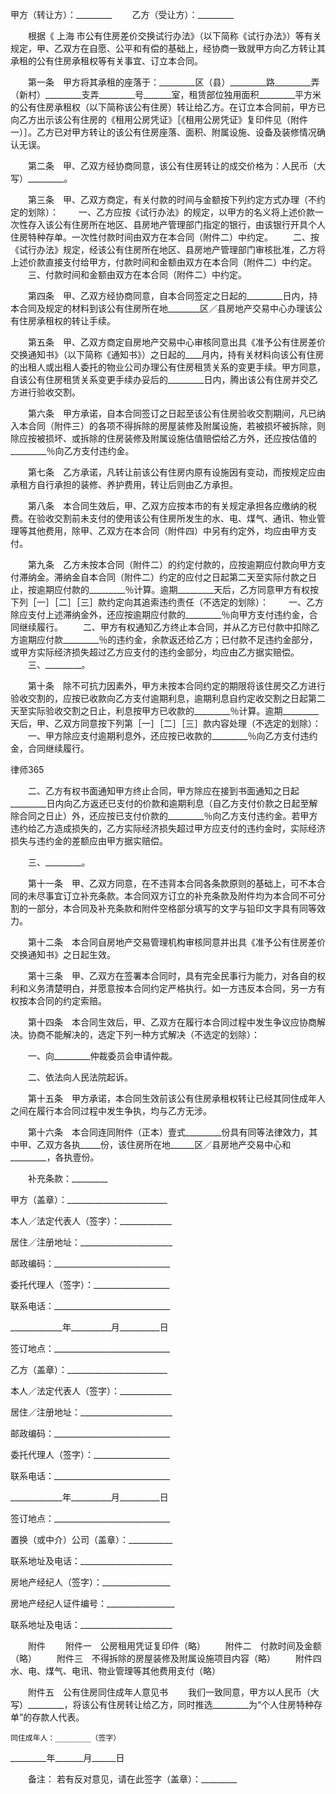 
 甲方（转让方）：_________
　　乙方（受让方）：_________
 
　　根据《
上海
市公有住房差价交换试行办法》（以下简称《试行办法》）等有关规定，甲、乙双方在自愿、公平和有偿的基础上，经协商一致就甲方向乙方转让其承租的公有住房承租权等有关事宜、订立本合同。
 
　　第一条　甲方将其承租的座落于：_________区（县）_________路_________弄（新村）_________支弄_________号_______室，租赁部位独用面积_________平方米的公有住房承租权（以下简称该公有住房）转让给乙方。在订立本合同前，甲方已向乙方出示该公有住房的《租用公房凭证》［《租用公房凭证》复印件见（附件一）］。乙方已对甲方转让的该公有住房座落、面积、附属设施、设备及装修情况确认无误。
 
　　第二条　甲、乙双方经协商同意，该公有住房转让的成交价格为：人民币（大写）_________。
 
　　第三条　甲、乙双方商定，有关付款的时间与金额按下列约定方式办理（不约定的划除）：
　　一、乙方应按《试行办法》的规定，以甲方的名义将上述价款一次性存入该公有住房所在地区、县房地产管理部门指定的银行，由该银行开具个人住房特种存单。一次性付款时间由双方在本合同（附件二）中约定。
　　二、按《试行办法》规定，经该公有住房所在地区、县房地产管理部门审核批准，乙方将上述价款直接支付给甲方，付款时间和金额由双方在本合同（附件二）中约定。
　　三、付款时间和金额由双方在本合同（附件二）中约定。
 
　　第四条　甲、乙双方经协商同意，自本合同签定之日起的_________日内，持本合同及规定的材料到该公有住房所在地________区／县房地产交易中心办理该公有住房承租权的转让手续。
 
　　第五条　甲、乙双方商定自房地产交易中心审核同意出具《准予公有住房差价交换通知书》（以下简称《通知书》）之日起的____月内，持有关材料向该公有住房的出租人或出租人委托的物业公司办理公有住房租赁关系的变更手续。甲方同意，自该公有住房租赁关系变更手续办妥后的_________日内，腾出该公有住房并交乙方进行验收交割。
 
　　第六条　甲方承诺，自本合同签订之日起至该公有住房验收交割期间，凡已纳入本合同（附件三）的各项不得拆除的房屋装修及附属设施，若被损坏被拆除，则除应按被损坏、或拆除的住房装修及附属设施估值赔偿给乙方外，还应按估值的_________％向乙方支付违约金。
 
　　第七条　乙方承诺，凡转让前该公有住房内原有设施因有变动，而按规定应由承租方自行承担的装修、养护费用，转让后则由乙方承担。
 
　　第八条　本合同生效后，甲、乙双方应按本市的有关规定承担各应缴纳的税费。在验收交割前未支付的使用该公有住房所发生的水、电、煤气、通讯、物业管理等其他费用，除甲、乙双方在本合同（附件四）中另有约定外，均应由甲方支付。
 
　　第九条　乙方未按本合同（附件二）的约定付款的，应按逾期应付款向甲方支付滞纳金。滞纳金自本合同（附件二）约定的应付之日起第二天至实际付款之日止，按逾期应付款的_________％计算。逾期_________天后，乙方同意甲方有权按下列［一］［二］［三］款约定向其追索违约责任（不选定的划除）：
　　一、乙方除应支付上述滞纳金外，还应按逾期应付款的_________％向甲方支付违约金，合同继续履行。
　　二、甲方有权通知乙方终止本合同，并从乙方已付款中扣除乙方逾期应付款_________％的违约金，余款返还给乙方；已付款不足违约金部分，或甲方实际经济损失超过乙方应支付的违约金部分，均应由乙方据实赔偿。
　　三、_________。
 
　　第十条　除不可抗力因素外，甲方未按本合同约定的期限将该住房交乙方进行验收交割的，应按已收款向乙方支付逾期利息，逾期利息自约定收交割之日起第二天至实际验收交割之日止，利息按甲方已收款的_________％计算。逾期_________天后，甲、乙双方同意按下列第［一］［二］［三］款内容处理（不选定的划除）：
　　一、甲方除应支付逾期利息外，还应按已收款的_________％向乙方支付违约金，合同继续履行。




 
律师365






　　二、乙方有权书面通知甲方终止合同，甲方除应在接到书面通知之日起_________日内向乙方返还已支付的价款和逾期利息（自乙方支付价款之日起至解除合同之日止）外，还应按已支付价款的_________％向乙方支付违约金。若甲方违约给乙方造成损失的，乙方实际经济损失超过甲方应支付的违约金时，实际经济损失与违约金的差额应由甲方据实赔偿。

　　三、_________。

 

　　第十一条　甲、乙双方同意，在不违背本合同各条款原则的基础上，可不本合同的未尽事宜订立补充条款。本合同双方订立的补充条款及附件均为本合同不可分割的一部分，本合同及补充条款和附件空格部分填写的文字与铅印文字具有同等效力。

 

　　第十二条　本合同自房地产交易管理机构审核同意并出具《准予公有住房差价交换通知书》之日起生效。

 

　　第十三条　甲、乙双方在签署本合同时，具有完全民事行为能力，对各自的权利和义务清楚明白，并愿意按本合同约定严格执行。如一方违反本合同，另一方有权按本合同的约定索赔。

 

　　第十四条　本合同生效后，甲、乙双方在履行本合同过程中发生争议应协商解决。协商不能解决的，选定下列一种方式解决（不选定的划除）：

　　一、向_________仲裁委员会申请仲裁。

　　二、依法向人民法院起诉。

 

　　第十五条　甲方承诺，本合同生效前该公有住房承租权转让已经其同住成年人之间在履行本合同过程中发生争执，均与乙方无涉。

 

　　第十六条　本合同连同附件（正本）壹式_________份具有同等法律效力，其中甲、乙双方各执_____份，该住房所在地______区／县房地产交易中心和_________，各执壹份。

　　补充条款：_________

 


 
甲方（盖章）：_________________________
 
本人／法定代表人（签字）：_____________
 
居住／注册地址：_______________________
 
邮政编码：_____________________________
 
委托代理人（签字）：___________________
 
联系电话：_____________________________
 
_____________年__________月__________日
 
签订地点：_____________________________
 


 

  乙方（盖章）：_________________________
  
本人／法定代表人（签字）：_____________
  
居住／注册地址：_______________________
  
邮政编码：_____________________________
  
委托代理人（签字）：___________________
  
联系电话：_____________________________
  
_____________年__________月__________日
  
签订地点：_____________________________
  


  

   置换（或中介）公司（盖章）：___________
   
联系地址及电话：_______________________
   
房地产经纪人（签字）：_________________
   
房地产经纪人证件编号：_________________
   
联系地址及电话：_______________________
   


   
　　附件
　　附件一　公房租用凭证复印件（略）
　　附件二　付款时间及金额（略）
　　附件三　不得拆除的房屋装修及附属设施项目内容（略）
　　附件四　水、电、煤气、电讯、物业管理等其他费用支付（略）

   
　　附件五　公有住房同住成年人意见书
　　我们一致同意，甲方以人民币（大写）_________，将该公有住房转让给乙方，同时推选_________为“个人住房特种存单”的存款人代表。

   
 

   

    同住成年人：________（签字）
    
_________年_______月______日
    


    
　　备注： 若有反对意见，请在此签字（盖章）：_________

 
    

 
    
 
     
 
     
 
      


      
 

      


      


      
 
 
     
 
    
 
   

  

 


